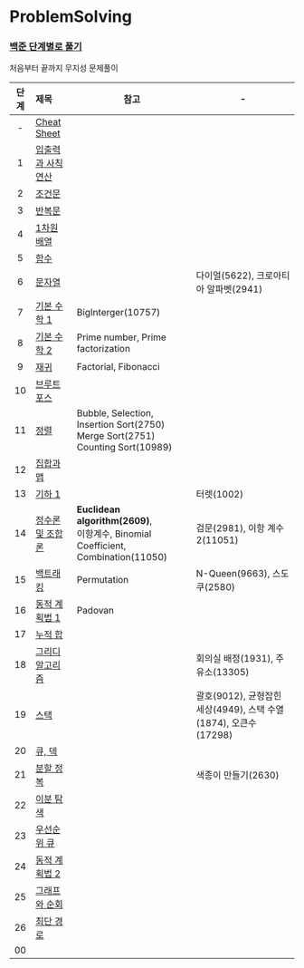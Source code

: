 # ProblemSolving

### [백준 단계별로 풀기](https://www.acmicpc.net/step)  
처음부터 끝까지 무지성 문제풀이

| 단계  | 제목                                                                                      | 참고                                                                                      | -                                                |
|:---:|:----------------------------------------------------------------------------------------|-----------------------------------------------------------------------------------------|--------------------------------------------------|
|  -  | [Cheat Sheet](https://github.com/eezn/ProblemSolving/blob/master/cheatsheet.md)         |||
|  1  | [입출력과 사칙연산](https://github.com/eezn/ProblemSolving/tree/master/src/baekjoon/step01)     |||
|  2  | [조건문](https://github.com/eezn/ProblemSolving/tree/master/src/baekjoon/step02)           |||
|  3  | [반복문](https://github.com/eezn/ProblemSolving/tree/master/src/baekjoon/step03)           |||
|  4  | [1차원 배열](https://github.com/eezn/ProblemSolving/tree/master/src/baekjoon/step04)        |||
|  5  | [함수](https://github.com/eezn/ProblemSolving/tree/master/src/baekjoon/step05)            |||
|  6  | [문자열](https://github.com/eezn/ProblemSolving/tree/master/src/baekjoon/step06)           |                                                                                         | 다이얼(5622), 크로아티아 알파벳(2941)                       |
|  7  | [기본 수학 1](https://github.com/eezn/ProblemSolving/tree/master/src/baekjoon/step07)       | BigInterger(10757)                                                                      ||
|  8  | [기본 수학 2](https://github.com/eezn/ProblemSolving/tree/master/src/baekjoon/step08)       | Prime number, Prime factorization                                                       |                                                  |
|  9  | [재귀](https://github.com/eezn/ProblemSolving/tree/master/src/baekjoon/step09)            | Factorial, Fibonacci                                                                    ||
| 10  | [브루트 포스](https://github.com/eezn/ProblemSolving/tree/master/src/baekjoon/step10)        ||
| 11  | [정렬](https://github.com/eezn/ProblemSolving/tree/master/src/baekjoon/step11)            | Bubble, Selection, Insertion Sort(2750)</br> Merge Sort(2751)</br> Counting Sort(10989) ||
| 12  | [집합과 맵](https://github.com/eezn/ProblemSolving/tree/master/src/baekjoon/step12)                                                            |||
| 13  | [기하 1](https://github.com/eezn/ProblemSolving/tree/master/src/baekjoon/step13)                                                               || 터렛(1002)                                                                                |
| 14  | [정수론 및 조합론](https://github.com/eezn/ProblemSolving/tree/master/src/baekjoon/step14)     | **Euclidean algorithm(2609)**,</br> 이항계수, Binomial Coefficient, Combination(11050)      | 검문(2981), 이항 계수 2(11051)                         |
| 15  | [백트래킹](https://github.com/eezn/ProblemSolving/tree/master/src/baekjoon/step15)          | Permutation                                                                             | N-Queen(9663), 스도쿠(2580)                         |
| 16  | [동적 계획법 1](https://github.com/eezn/ProblemSolving/tree/master/src/baekjoon/step16)      | Padovan                                                                                 ||
| 17  | [누적 합](https://github.com/eezn/ProblemSolving/tree/master/src/baekjoon/step17)          |||
| 18  | [그리디 알고리즘](https://github.com/eezn/ProblemSolving/tree/master/src/baekjoon/step18)      |                                                                                         | 회의실 배정(1931), 주유소(13305)                         |
| 19  | [스택](https://github.com/eezn/ProblemSolving/tree/master/src/baekjoon/step19)            |                                                                                         | 괄호(9012), 균형잡힌 세상(4949), 스택 수열(1874), 오큰수(17298) |
| 20  | [큐, 덱](https://github.com/eezn/ProblemSolving/tree/master/src/baekjoon/step20)          |||
| 21  | [분할 정복](https://github.com/eezn/ProblemSolving/tree/master/src/baekjoon/step21)         |                                                                                         | 색종이 만들기(2630)                                    |
| 22  | [이분 탐색](https://github.com/eezn/ProblemSolving/tree/master/src/baekjoon/step22)         |||
| 23  | [우선순위 큐](https://github.com/eezn/ProblemSolving/tree/master/src/baekjoon/step23)        |||
| 24  | [동적 계획법 2](https://github.com/eezn/ProblemSolving/tree/master/src/baekjoon/step24)      |||
| 25  | [그래프와 순회](https://github.com/eezn/ProblemSolving/tree/master/src/baekjoon/step25)      |||
| 26  | [최단 경로](https://github.com/eezn/ProblemSolving/tree/master/src/baekjoon/step26)         |||
| 00  | [](https://github.com/eezn/ProblemSolving/tree/master/src/baekjoon/step)                |||
